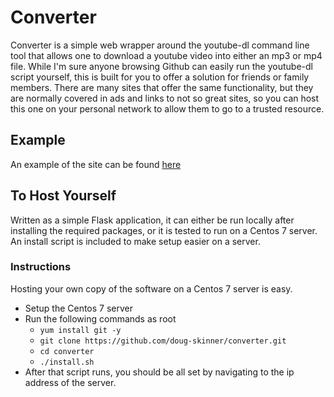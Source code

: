 # Converter

Converter is a simple web wrapper around the youtube-dl command line tool that allows one to download a youtube video into either an mp3 or mp4 file.
While I'm sure anyone browsing Github can easily run the youtube-dl script yourself, this is built for you to offer a solution for friends or family members.
There are many sites that offer the same functionality, but they are normally covered in ads and links to not so great sites, so you can host this one on your personal network to allow them to go to a trusted resource.

## Example
An example of the site can be found [here](http://converter.doug-skinner.com)

## To Host Yourself

Written as a simple Flask application, it can either be run locally after installing the required packages, or it is tested to run on a Centos 7 server.
An install script is included to make setup easier on a server.

### Instructions
Hosting your own copy of the software on a Centos 7 server is easy.

* Setup the Centos 7 server
* Run the following commands as root
  * `yum install git -y`
  * `git clone https://github.com/doug-skinner/converter.git`
  * `cd converter`
  * `./install.sh`
* After that script runs, you should be all set by navigating to the ip address of the server.
